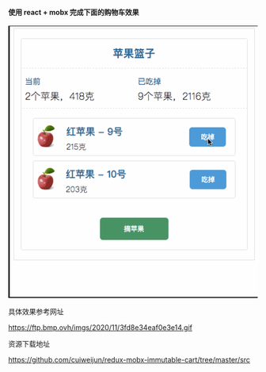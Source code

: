 #### 使用 react + mobx 完成下面的购物车效果

![Ciqc1F-x8oKAJ_DTAACEGnpYjqY547](images/Ciqc1F-x8oKAJ_DTAACEGnpYjqY547.png)

具体效果参考网址

https://ftp.bmp.ovh/imgs/2020/11/3fd8e34eaf0e3e14.gif

资源下载地址

https://github.com/cuiweijun/redux-mobx-immutable-cart/tree/master/src